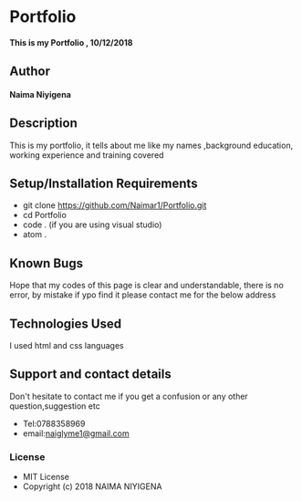 # Portfolio
#### This is my Portfolio , 10/12/2018
## Author
#### **Naima Niyigena**
## Description
This is my portfolio, it tells about me like my names ,background education, working experience and training covered
## Setup/Installation Requirements
* git clone https://github.com/Naimar1/Portfolio.git
* cd Portfolio
* code . (if you are using visual studio)
* atom .
## Known Bugs
Hope that my codes of this page is clear and understandable,
there is no error, by mistake if ypo find it please contact me for the below address
## Technologies Used
I used html and css languages
## Support and contact details
Don't hesitate to contact me if you get a confusion or any other question,suggestion etc
* Tel:0788358969
* email:naiglyme1@gmail.com
### License
* MIT License
* Copyright (c) 2018 NAIMA NIYIGENA